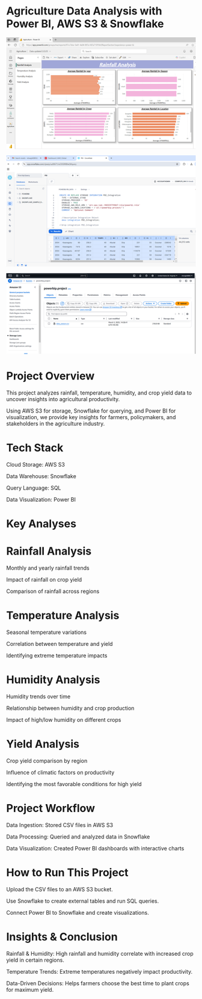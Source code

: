 # Agriculture Data Analysis with Power BI, AWS S3 & Snowflake
![image alt](https://github.com/nilwagh8800/Agriculture-Data-Analysis-with-Power-BI-AWS-S3-Snowflake/blob/32914152680bd515bb9448bc4e3d224909cd790b/Screenshot%202025-03-03%20171934.png)

![image alt](https://github.com/nilwagh8800/Agriculture-Data-Analysis-with-Power-BI-AWS-S3-Snowflake/blob/32914152680bd515bb9448bc4e3d224909cd790b/Screenshot%202025-03-03%20172436.png)

![image alt](https://github.com/nilwagh8800/Agriculture-Data-Analysis-with-Power-BI-AWS-S3-Snowflake/blob/32914152680bd515bb9448bc4e3d224909cd790b/Screenshot%202025-03-03%20175536.png)

# Project Overview
This project analyzes rainfall, temperature, humidity, and crop yield data to uncover insights into agricultural productivity. 

Using AWS S3 for storage, Snowflake for querying, and Power BI for visualization, we provide key insights for farmers, policymakers, and stakeholders in the agriculture industry.

# Tech Stack
Cloud Storage: AWS S3

Data Warehouse: Snowflake

Query Language: SQL

Data Visualization: Power BI

# Key Analyses

# Rainfall Analysis
Monthly and yearly rainfall trends

Impact of rainfall on crop yield

Comparison of rainfall across regions

# Temperature Analysis

Seasonal temperature variations

Correlation between temperature and yield

Identifying extreme temperature impacts

# Humidity Analysis

Humidity trends over time

Relationship between humidity and crop production

Impact of high/low humidity on different crops

# Yield Analysis

Crop yield comparison by region

Influence of climatic factors on productivity

Identifying the most favorable conditions for high yield

# Project Workflow

Data Ingestion: Stored CSV files in AWS S3

Data Processing: Queried and analyzed data in Snowflake

Data Visualization: Created Power BI dashboards with interactive charts

# How to Run This Project

Upload the CSV files to an AWS S3 bucket.

Use Snowflake to create external tables and run SQL queries.

Connect Power BI to Snowflake and create visualizations.

# Insights & Conclusion

Rainfall & Humidity: High rainfall and humidity correlate with increased crop yield in certain regions.

Temperature Trends: Extreme temperatures negatively impact productivity.

Data-Driven Decisions: Helps farmers choose the best time to plant crops for maximum yield.
